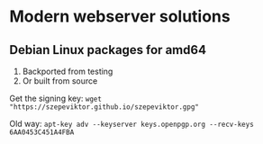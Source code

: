 # Modern webserver solutions

## Debian Linux packages for amd64

1. Backported from testing
1. Or built from source

Get the signing key: `wget "https://szepeviktor.github.io/szepeviktor.gpg"`

Old way: `apt-key adv --keyserver keys.openpgp.org --recv-keys 6AA0453C451A4FBA`
